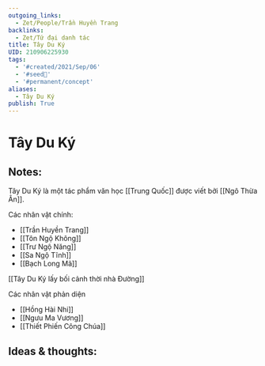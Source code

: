 ```yaml
---
outgoing_links:
  - Zet/People/Trần Huyền Trang
backlinks:
  - Zet/Tứ đại danh tác
title: Tây Du Ký
UID: 210906225930
tags:
  - '#created/2021/Sep/06'
  - '#seed🥜'
  - '#permanent/concept'
aliases:
  - Tây Du Ký
publish: True
---
```

# Tây Du Ký

## Notes:
Tây Du Ký là một tác phẩm văn học [[Trung Quốc]] được viết bởi [[Ngô Thừa Ân]].

Các nhân vật chính:

- [[Trần Huyền Trang]]
- [[Tôn Ngộ Không]]
- [[Trư Ngộ Năng]]
- [[Sa Ngộ Tĩnh]]
- [[Bạch Long Mã]]

[[Tây Du Ký lấy bối cảnh thời nhà Đường]]

Các nhân vật phản diện

- [[Hồng Hài Nhi]]
- [[Ngưu Ma Vương]]
- [[Thiết Phiến Công Chúa]]

## Ideas & thoughts:
